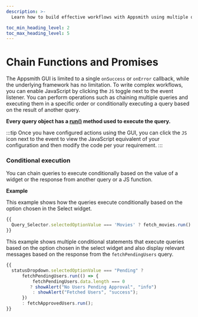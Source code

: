 ```yaml
---
description: >-
  Learn how to build effective workflows with Appsmith using multiple queries and execute them in the serial, parallel or conditional manner and programming widgets for smooth user interaction.

toc_min_heading_level: 2
toc_max_heading_level: 5
---
```


# Chain Functions and Promises

The Appsmith GUI is limited to a single `onSuccess` or `onError` callback, while the underlying framework has no limitation. To write complex workflows, you can enable JavaScript by clicking the `JS` toggle next to the event listener. You can perform operations such as chaining multiple queries and executing them in a specific order or conditionally executing a query based on the result of another query. 

**Every query object has a [run()](/reference/appsmith-framework/query-object#run) method used to execute the query.**

:::tip
Once you have configured actions using the GUI, you can click the `JS` icon next to the event to view the JavaScript equivalent of your configuration and then modify the code per your requirement.
:::

### Conditional execution
You can chain queries to execute conditionally based on the value of a widget or the response from another query or a JS function. 

**Example**

This example shows how the queries execute conditionally based on the option chosen in the Select widget.

```javascript
{{
  Query_Selector.selectedOptionValue === 'Movies' ? fetch_movies.run() : fetch_users.run();
}}

```

This example shows multiple conditional statements that execute queries based on the option chosen in the select widget and also display relevant messages based on the response from the `fetchPendingUsers` query.

```javascript
{{ 
  statusDropdown.selectedOptionValue === "Pending" ?
      fetchPendingUsers.run(() => {
          fetchPendingUsers.data.length === 0 
         ? showAlert("No Users Pending Approval", "info") 
          : showAlert("Fetched Users", "success");
      }) 
      : fetchApprovedUsers.run();
}}
```
